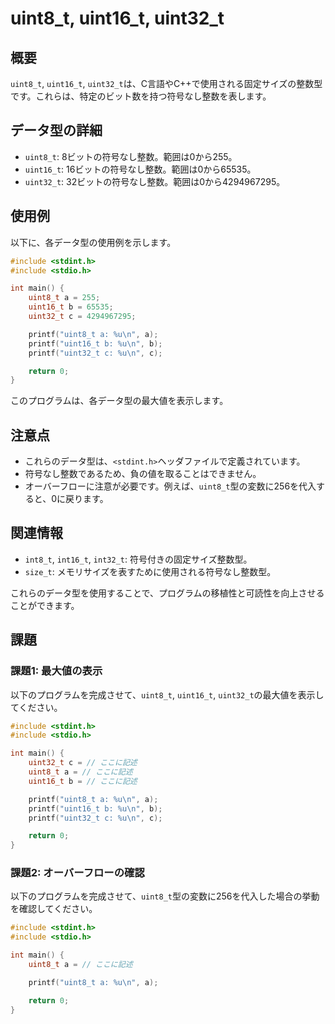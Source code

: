 # uint8_t, uint16_t, uint32_t

## 概要
`uint8_t`, `uint16_t`, `uint32_t`は、C言語やC++で使用される固定サイズの整数型です。これらは、特定のビット数を持つ符号なし整数を表します。

## データ型の詳細
- `uint8_t`: 8ビットの符号なし整数。範囲は0から255。
- `uint16_t`: 16ビットの符号なし整数。範囲は0から65535。
- `uint32_t`: 32ビットの符号なし整数。範囲は0から4294967295。

## 使用例
以下に、各データ型の使用例を示します。

```c
#include <stdint.h>
#include <stdio.h>

int main() {
    uint8_t a = 255;
    uint16_t b = 65535;
    uint32_t c = 4294967295;

    printf("uint8_t a: %u\n", a);
    printf("uint16_t b: %u\n", b);
    printf("uint32_t c: %u\n", c);

    return 0;
}
```

このプログラムは、各データ型の最大値を表示します。

## 注意点
- これらのデータ型は、`<stdint.h>`ヘッダファイルで定義されています。
- 符号なし整数であるため、負の値を取ることはできません。
- オーバーフローに注意が必要です。例えば、`uint8_t`型の変数に256を代入すると、0に戻ります。

## 関連情報
- `int8_t`, `int16_t`, `int32_t`: 符号付きの固定サイズ整数型。
- `size_t`: メモリサイズを表すために使用される符号なし整数型。

これらのデータ型を使用することで、プログラムの移植性と可読性を向上させることができます。

## 課題

### 課題1: 最大値の表示
以下のプログラムを完成させて、`uint8_t`, `uint16_t`, `uint32_t`の最大値を表示してください。

```c
#include <stdint.h>
#include <stdio.h>

int main() {
    uint32_t c = // ここに記述
    uint8_t a = // ここに記述
    uint16_t b = // ここに記述

    printf("uint8_t a: %u\n", a);
    printf("uint16_t b: %u\n", b);
    printf("uint32_t c: %u\n", c);

    return 0;
}
```

### 課題2: オーバーフローの確認
以下のプログラムを完成させて、`uint8_t`型の変数に256を代入した場合の挙動を確認してください。

```c
#include <stdint.h>
#include <stdio.h>

int main() {
    uint8_t a = // ここに記述

    printf("uint8_t a: %u\n", a);

    return 0;
}
```